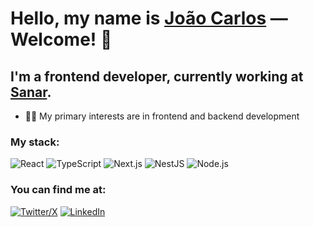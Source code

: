 # Hello, my name is [João Carlos](https://joaocdfarias.github.io/) — Welcome! 👋

## I'm a frontend developer, currently working at [Sanar](https://www.sanar.com/).

- 👨‍🎓 My primary interests are in frontend and backend development

### My stack:

![React](https://img.shields.io/badge/React-61DAFB.svg?style=for-the-badge&logo=React&logoColor=black)
![TypeScript](https://img.shields.io/badge/TypeScript-3178C6.svg?style=for-the-badge&logo=TypeScript&logoColor=white)
![Next.js](https://img.shields.io/badge/Next.js-000000.svg?style=for-the-badge&logo=nextdotjs&logoColor=white)
![NestJS](https://img.shields.io/badge/NestJS-E0234E.svg?style=for-the-badge&logo=NestJS&logoColor=white)
![Node.js](https://img.shields.io/badge/Node.js-339933.svg?style=for-the-badge&logo=nodedotjs&logoColor=white)

### You can find me at:

[![Twitter/X](https://img.shields.io/badge/Twitter-1D9BF0.svg?style=for-the-badge&logo=Twitter&logoColor=white)](https://www.twitter.com/joaocdfarias)
[![LinkedIn](https://img.shields.io/badge/LinkedIn-0A66C2.svg?style=for-the-badge&logo=LinkedIn&logoColor=white)](https://www.linkedin.com/in/joaocdfarias)
